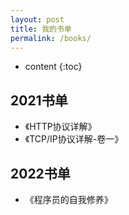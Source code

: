 ```yaml
---
layout: post
title: 我的书单
permalink: /books/
---
```


* content
{:toc}


2021书单
-----------------------------------------------------------------

+ 《HTTP协议详解》
+ 《TCP/IP协议详解-卷一》

2022书单
-----------------------------------------------------------------

+ 《程序员的自我修养》
